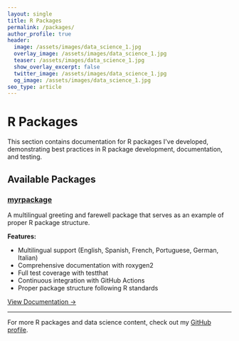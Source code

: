 ```yaml
---
layout: single
title: R Packages
permalink: /packages/
author_profile: true
header:
  image: /assets/images/data_science_1.jpg
  overlay_image: /assets/images/data_science_1.jpg
  teaser: /assets/images/data_science_1.jpg
  show_overlay_excerpt: false
  twitter_image: /assets/images/data_science_1.jpg
  og_image: /assets/images/data_science_1.jpg
seo_type: article
---
```


# R Packages

This section contains documentation for R packages I've developed, demonstrating best practices in R package development, documentation, and testing.

## Available Packages

### [myrpackage](/packages/myrpackage/)

A multilingual greeting and farewell package that serves as an example of proper R package structure.

**Features:**

- Multilingual support (English, Spanish, French, Portuguese, German, Italian)
- Comprehensive documentation with roxygen2
- Full test coverage with testthat
- Continuous integration with GitHub Actions
- Proper package structure following R standards

[View Documentation →](/packages/myrpackage/)

--------------------------------------------------------------------------------

For more R packages and data science content, check out my [GitHub profile](https://github.com/DiogoRibeiro7).
